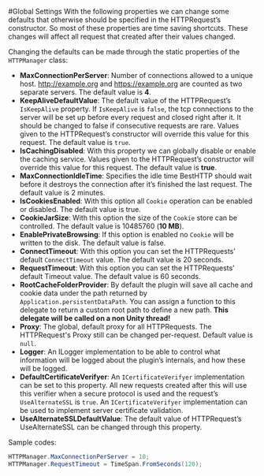 #Global Settings
With the following properties we can change some defaults that otherwise should be specified in the HTTPRequest’s constructor. So most of these properties are time saving shortcuts.
These changes will affect all request that created after their values changed.

Changing the defaults can be made through the static properties of the `HTTPManager` class:

- **MaxConnectionPerServer**: Number of connections allowed to a unique host. <http://example.org> and <https://example.org> are counted as two separate servers. The default value is **4**.
- **KeepAliveDefaultValue**: The default value of the HTTPRequest’s `IsKeepAlive` property. If `IsKeepAlive` is `false`, the tcp connections to the server will be set up before every request and closed right after it. It should be changed to false if consecutive requests are rare. Values given to the HTTPRequest’s constructor will override this value for this request. The default value is `true`.
- **IsCachingDisabled**: With this property we can globally disable or enable the caching service. Values given to the HTTPRequest’s constructor will override this value for this request. The default value is **true**.
- **MaxConnectionIdleTime**: Specifies the idle time BestHTTP should wait before it destroys the connection after it’s finished the last request. The default value is 2 minutes.
- **IsCookiesEnabled**: With this option all `Cookie` operation can be enabled or disabled. The default value is true.
- **CookieJarSize**: With this option the size of the `Cookie` store can be controlled. The default value is 10485760 (**10 MB**).
- **EnablePrivateBrowsing**: If this option is enabled no `Cookie` will be written to the disk. The default value is false. 
- **ConnectTimeout**: With this option you can set the HTTPRequests’ default `ConnectTimeout` value. The default value is 20 seconds.
- **RequestTimeout**: With this option you can set the HTTPRequests’ default Timeout value. The default value is 60 seconds.
- **RootCacheFolderProvider**: By default the plugin will save all cache and cookie data under the path returned by `Application.persistentDataPath`. You can assign a function to this delegate to return a custom root path to define a new path. **This delegate will be called on a non Unity thread!**
- **Proxy**: The global, default proxy for all HTTPRequests. The HTTPRequest's Proxy still can be changed per-request. Default value is `null`.
- **Logger**: An ILogger implementation to be able to control what information will be logged about the plugin’s internals, and how these will be logged.
- **DefaultCertificateVerifyer**: An `ICertificateVerifyer` implementation can be set to this property. All new requests created after this will use this verifier when a secure protocol is used and the request’s `UseAlternateSSL` is `true`. An `ICertificateVerifyer` implementation can be used to implement server certificate validation.
- **UseAlternateSSLDefaultValue**: The default value of HTTPRequest’s UseAlternateSSL can be changed through this property.

Sample codes:

```csharp
HTTPManager.MaxConnectionPerServer = 10;
HTTPManager.RequestTimeout = TimeSpan.FromSeconds(120);
```
